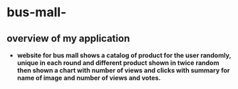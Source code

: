 # bus-mall-

## overview of my application

- **website for bus mall shows a catalog of product for the user randomly, unique in each round and different product shown in twice random then shown a chart with number of views and clicks with summary for name of image and number of views and votes.**